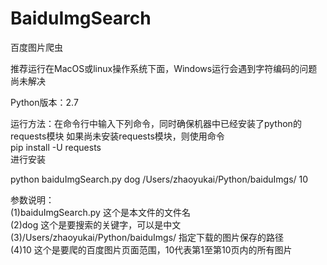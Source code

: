 # BaiduImgSearch
百度图片爬虫

推荐运行在MacOS或linux操作系统下面，Windows运行会遇到字符编码的问题尚未解决

Python版本：2.7

运行方法：在命令行中输入下列命令，同时确保机器中已经安装了python的requests模块
如果尚未安装requests模块，则使用命令<br>pip install -U requests<br>进行安装

python baiduImgSearch.py dog /Users/zhaoyukai/Python/baiduImgs/ 10

参数说明：<br>
(1)baiduImgSearch.py 这个是本文件的文件名<br>
(2)dog 这个是要搜索的关键字，可以是中文<br>
(3)/Users/zhaoyukai/Python/baiduImgs/ 指定下载的图片保存的路径<br>
(4)10 这个是要爬的百度图片页面范围，10代表第1至第10页内的所有图片<br>
